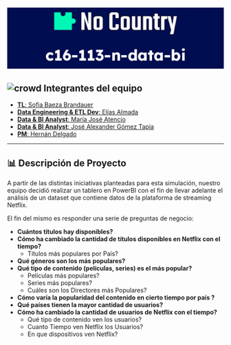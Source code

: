 
![Logo](https://github.com/No-Country/c16-113-n-data-bi/blob/804cd3081162986cb7c9461da39be35f65eeefec/resources/Bannerreadme.png)

## <img width="30" height="30" src="https://github.com/No-Country/c16-113-n-data-bi/assets/65770894/91256d1f-e969-417d-8b17-b793573bf236" alt="crowd"/> Integrantes del equipo

- [**TL**: Sofia Baeza Brandauer](https://www.linkedin.com/in/sofia-brandauer/)
- [**Data Engineering & ETL Dev**: Elías Almada](https://www.linkedin.com/in/elias-almada-795a54158/)
- [**Data & BI Analyst**: María José Atencio](https://www.linkedin.com/in/maria-jose-atencio-96a8761aa/)
- [**Data & BI Analyst**: José Alexander Gómez Tapia](https://www.linkedin.com/in/josealexandergt?utm_source=share&utm_campaign=share_via&utm_content=profile&utm_medium=android_app)
- [**PM**: Hernán Delgado](https://www.linkedin.com/in/hern%C3%A1n-delgado?utm_source=share&utm_campaign=share_via&utm_content=profile&utm_medium=ios_app)

-----------------------------------------------------------------------------------------------------------------------------------------------------------------------------------------
## :bar_chart: Descripción de Proyecto

A partir de las distintas iniciativas planteadas para esta simulación, nuestro equipo decidió realizar un tablero en PowerBI con el fin de llevar adelante el análisis de un dataset que contiene datos de la plataforma de streaming Netflix.

El fin del mismo es responder una serie de preguntas de negocio:

- **Cuántos títulos hay disponibles?**
- **Cómo ha cambiado la cantidad de títulos disponibles en Netflix con el tiempo?**
    - Títulos más populares por País?
- **Qué géneros son los más populares?**
- **Qué tipo de contenido (películas, series) es el más popular?**
    - Películas más populares?
    - Series más populares?
    - Cuáles son los Directores más Populares?
- **Cómo varía la popularidad del contenido en cierto tiempo por país ?**
- **Qué países tienen la mayor cantidad de usuarios?**
- **Cómo ha cambiado la cantidad de usuarios de Netflix con el tiempo?**
    - Qué tipo de contenido ven los usuarios?
    - Cuanto Tiempo ven Netflix los Usuarios?
    - En que dispositivos ven Netflix?
